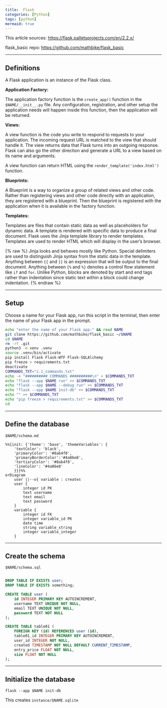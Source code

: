 ```yaml
---
title:  Flask
categories: [Python]
tags: [python]
mermaid: true
---
```


This article sources:
<a href="https://flask.palletsprojects.com/en/2.2.x/" target="_blank">https://flask.palletsprojects.com/en/2.2.x/</a>

flask_basic repo:
<a href="https://github.com/mathbike/flask_basic" target="_blank">https://github.com/mathbike/flask_basic</a>

---

## Definitions

A Flask application is an instance of the Flask class.

**Application Factory:**

The application factory function is the `create_app()` function in the `$NAME/__init__.py` file.  Any configuration, registration, and other setup the application needs will happen inside this function, then the application will be returned.

**Views:**

A view function is the code you write to respond to requests to your application.  The incoming request URL is matched to the view that should handle it.  The view returns data that Flask turns into an outgoing response.  Flask can also go the other direction and generate a URL to a view based on its name and arguments.

A view function can return HTML using the `render_template('index.html')` function.

**Blueprints:**

A Blueprint is a way to organize a group of related views and other code. Rather than registering views and other code directly with an application, they are registered with a blueprint. Then the blueprint is registered with the application when it is available in the factory function.

**Templates:**

Templates are files that contain static data as well as placeholders for dynamic data. A template is rendered with specific data to produce a final document. Flask uses the Jinja template library to render templates.  Templates are used to render HTML which will display in the user’s browser.

{% raw %}
Jinja looks and behaves mostly like Python. Special delimiters are used to distinguish Jinja syntax from the static data in the template. Anything between `{{` and `}}` is an expression that will be output to the final document. Anything between `{%` and `%}` denotes a control flow statement like `if` and `for`. Unlike Python, blocks are denoted by start and end tags rather than indentation since static text within a block could change indentation.
{% endraw %}

---

## Setup

Choose a name for your Flask app, run this script in the terminal, then enter the name of your Flask app in the prompt. 

```sh
echo "enter the name of your Flask app:" && read NAME
git clone https://github.com/mathbike/flask_basic ~/$NAME
cd $NAME
rm -rf .git
python3 -m venv .venv
source .venv/bin/activate
pip install Flask Flask-WTF Flask-SQLAlchemy
pip freeze > requirements.txt
deactivate
COMMANDS_TXT="z.1_commands.txt"
echo -e "########## COMMANDS ##########\n" > $COMMANDS_TXT
echo "flask --app $NAME run" >> $COMMANDS_TXT
echo "flask --app $NAME --debug run" >> $COMMANDS_TXT
echo "flask --app $NAME init-db" >> $COMMANDS_TXT
echo "" >> $COMMANDS_TXT
echo "pip freeze > requirements.txt" >> $COMMANDS_TXT
cd
```

---

## Define the database

`$NAME/schema.md`
```mermaid
%%{init: {'theme': 'base', 'themeVariables': { 
    'textColor': 'black', 
    'primaryColor': '#8ab4f8',
    'primaryBorderColor':'#4a86e8', 
    'tertiaryColor': '#8ab4f8', 
    'lineColor': '#4a86e8'
    }}}%%
erDiagram
    user ||--o{ variable : creates
    user {
        integer id PK
        text username
        text email
        text password
    }
    variable {
        integer id FK
        integer variable_id PK
        date time
        string variable_string
        integer variable_integer
    }
```

---

## Create the schema

`$NAME/schema.sql`
```sql

DROP TABLE IF EXISTS user;
DROP TABLE IF EXISTS something;

CREATE TABLE user (
    id INTEGER PRIMARY KEY AUTOINCREMENT,
    username TEXT UNIQUE NOT NULL,
    email TEXT UNIQUE NOT NULL,
    password TEXT NOT NULL
);

CREATE TABLE table01 (
    FOREIGN KEY (id) REFERENCES user (id),
    table01_id INTEGER PRIMARY KEY AUTOINCREMENT,
    user_id INTEGER NOT NULL,
    created TIMESTAMP NOT NULL DEFAULT CURRENT_TIMESTAMP,
    entry_price FLOAT NOT NULL,
    size FLOAT NOT NULL
);
```

---

## Initialize the database

```terminal
flask --app $NAME init-db
```
This creates `instance/$NAME.sqlite`
